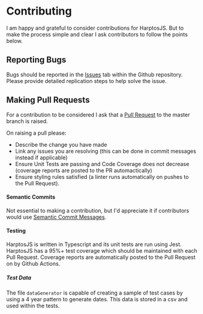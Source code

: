 # Contributing

I am happy and grateful to consider contributions for HarptosJS. But to make the process simple and clear I ask contributors to follow the points below.

## Reporting Bugs
Bugs should be reported in the [Issues](https://github.com/jmosul/harptos-js/issues) tab within the Github repository.  Please provide detailed replication steps to help solve the issue.

## Making Pull Requests
For a contribution to be considered I ask that a [Pull Request](https://github.com/jmosul/harptos-js/pulls) to the master branch is raised.

On raising a pull please:
 * Describe the change you have made
 * Link any issues you are resolving (this can be done in commit messages instead if applicable)
 * Ensure Unit Tests are passing and Code Coverage does not decrease (coverage reports are posted to the PR automactically)
 * Ensure styling rules satisfied (a linter runs automatically on pushes to the Pull Request).

#### Semantic Commits
Not essential to making a contribution, but I'd appreciate it if contributors would use [Semantic Commit Messages](https://seesparkbox.com/foundry/semantic_commit_messages).

#### Testing
HarptosJS is written in Typescript and its unit tests are run using Jest. HarptosJS has a 95%+ test coverage which should be maintained with each Pull Request.  Coverage reports are automatically posted to the Pull Request on by Github Actions.

##### Test Data
The file `dataGenerator` is capable of creating a sample of test cases by using a 4 year pattern to generate dates.  This data is stored in a csv and used within the tests.
